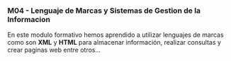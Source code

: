 ### M04 - Lenguaje de Marcas y Sistemas de Gestion de la Informacion
En este modulo formativo hemos aprendido a utilizar lenguajes de marcas como son **XML** y **HTML** para almacenar información, realizar consultas y crear paginas web entre otros...
